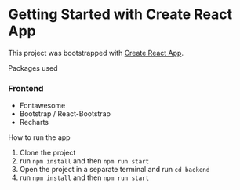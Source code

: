 # Getting Started with Create React App

This project was bootstrapped with [Create React App](https://github.com/facebook/create-react-app).

Packages used

### Frontend

- Fontawesome
- Bootstrap / React-Bootstrap
- Recharts

How to run the app

1. Clone the project
2. run `npm install` and then `npm run start`
3. Open the project in a separate terminal and run `cd backend`
4. run `npm install` and then `npm run start`
